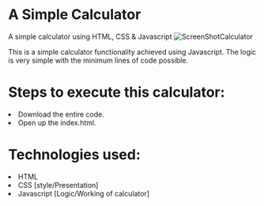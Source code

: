 # A Simple Calculator
A simple calculator using HTML, CSS & Javascript 
![ScreenShotCalculator](https://user-images.githubusercontent.com/90095841/138170222-2f120eba-4eee-4129-8e3f-8275b342a6b3.png)

This is a simple calculator functionality achieved using Javascript. The logic is very simple with the minimum lines of code possible.

# Steps to execute this calculator:
<li>Download the entire code.</li>
<li>Open up the index.html.</li>

# Technologies used:
<li>HTML</li>
<li>CSS [style/Presentation]</li>
<li>Javascript [Logic/Working of calculator]</li>

